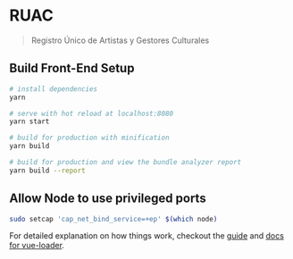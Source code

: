 # RUAC

> Registro Único de Artistas y Gestores Culturales

## Build Front-End Setup

``` bash
# install dependencies
yarn

# serve with hot reload at localhost:8080
yarn start

# build for production with minification
yarn build

# build for production and view the bundle analyzer report
yarn build --report
```

## Allow Node to use privileged ports

``` bash
sudo setcap 'cap_net_bind_service=+ep' $(which node)
```

For detailed explanation on how things work, checkout the [guide](http://vuejs-templates.github.io/webpack/) and [docs for vue-loader](http://vuejs.github.io/vue-loader).
